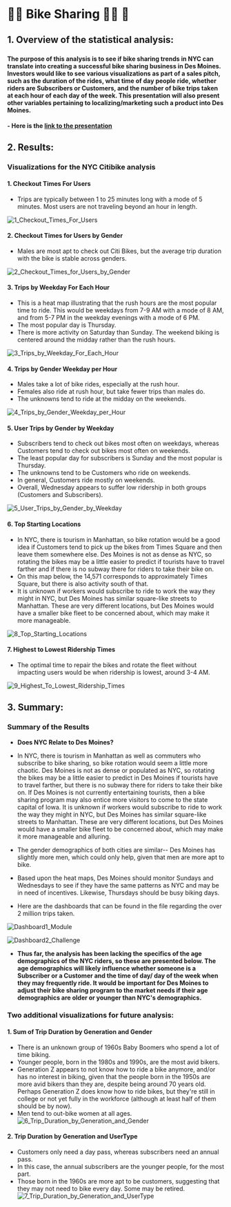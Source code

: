# :biking_man: Bike Sharing :biking_woman: :bicyclist:

## 1. Overview of the statistical analysis:

### 
**The purpose of this analysis is to see if bike sharing trends in NYC can translate into creating a successful bike sharing business in Des Moines.  Investors would like to see various visualizations as part of a sales pitch, such as the duration of the rides, what time of day people ride, whether riders are Subscribers or Customers, and the number of bike trips taken at each hour of each day of the week.  This presentation will also present other variables pertaining to localizing/marketing such a product into Des Moines.**

#### - Here is the [link to the presentation](https://public.tableau.com/views/Book1_16622643831360/CheckoutTimesforUsers?:language=en-US&publish=yes&:display_count=n&:origin=viz_share_link)


## 2. Results:

### Visualizations for the NYC Citibike analysis

#### 1. Checkout Times For Users
- Trips are typically between 1 to 25 minutes long with a mode of 5 minutes.  Most users are  not traveling beyond an hour in length.

![1_Checkout_Times_For_Users](https://github.com/Super-Manda/bikesharing/blob/main/Resources/1%20Checkout%20Times%20for%20Users.png)


#### 2. Checkout Times for Users by Gender
- Males are most apt to check out Citi Bikes, but the average trip duration with the bike is stable across genders.

![2_Checkout_Times_for_Users_by_Gender](https://github.com/Super-Manda/bikesharing/blob/main/Resources/2%20Checkout%20Times%20for%20Users%20by%20Gender.png)


#### 3. Trips by Weekday For Each Hour
- This is a heat map illustrating that the rush hours are the most popular time to ride.  This would be weekdays from 7-9 AM with a mode of 8 AM, and from 5-7 PM in the weekday evenings with a mode of 6 PM.  
- The most popular day is Thursday.  
- There is more activity on Saturday than Sunday.  The weekend biking is centered around the midday rather than the rush hours.

![3_Trips_by_Weekday_For_Each_Hour](https://github.com/Super-Manda/bikesharing/blob/main/Resources/3%20Trips%20by%20Weekday%20For%20Each%20Hour.png)


#### 4. Trips by Gender Weekday per Hour
- Males take a lot of bike rides, especially at the rush hour.  
- Females also ride at rush hour, but take fewer trips than males do.  
- The unknowns tend to ride at the midday on the weekends.

![4_Trips_by_Gender_Weekday_per_Hour](https://github.com/Super-Manda/bikesharing/blob/main/Resources/4%20Trips%20by%20Gender%20(Weekday%20per%20Hour).png)


#### 5. User Trips by Gender by Weekday
- Subscribers tend to check out bikes most often on weekdays, whereas Customers tend to check out bikes most often on weekends.  
- The least popular day for subscribers is Sunday and the most popular is Thursday.  
- The unknowns tend to be Customers who ride on weekends.  
- In general, Customers ride mostly on weekends.  
- Overall, Wednesday appears to suffer low ridership in both groups (Customers and Subscribers).

![5_User_Trips_by_Gender_by_Weekday](https://github.com/Super-Manda/bikesharing/blob/main/Resources/5%20User%20Trips%20by%20Gender%20by%20Weekday.png)


#### 6. Top Starting Locations
- In NYC, there is tourism in Manhattan, so bike rotation would be a good idea if Customers tend to pick up the bikes from Times Square and then leave them somewhere else.  Des Moines is not as dense as NYC, so rotating the bikes may be a little easier to predict if tourists have to travel farther and if there is no subway there for riders to take their bike on.  
- On this map below, the 14,571 corresponds to approximately Times Square, but there is also activity south of that.  
- It is unknown if workers would subscribe to ride to work the way they might in NYC, but Des Moines has similar square-like streets to Manhattan.  These are very different locations, but Des Moines would have a smaller bike fleet to be concerned about, which may make it more manageable.

![8_Top_Starting_Locations](https://github.com/Super-Manda/bikesharing/blob/main/Resources/8%20Top%20starting%20locations.png)


#### 7. Highest to Lowest Ridership Times
- The optimal time to repair the bikes and rotate the fleet without impacting users would be when ridership is lowest, around 3-4 AM.

![9_Highest_To_Lowest_Ridership_Times](https://github.com/Super-Manda/bikesharing/blob/main/Resources/9%20Highest%20to%20Lowest%20Ridership.png)




## 3. Summary:

### Summary of the Results 
- **Does NYC Relate to Des Moines?**  
- In NYC, there is tourism in Manhattan as well as commuters who subscribe to bike sharing, so bike rotation would seem a little more chaotic.  Des Moines is not as dense or populated as NYC, so rotating the bikes may be a little easier to predict in Des Moines if tourists have to travel farther, but there is no subway there for riders to take their bike on.  If Des Moines is not currently entertaining tourists, then a bike sharing program may also entice more visitors to come to the state capital of Iowa.  It is unknown if workers would subscribe to ride to work the way they might in NYC, but Des Moines has similar square-like streets to Manhattan.  These are very different locations, but Des Moines would have a smaller bike fleet to be concerned about, which may make it more manageable and alluring.  

- The gender demographics of both cities are similar-- Des Moines has slightly more men, which could only help, given that men are more apt to bike.

- Based upon the heat maps, Des Moines should monitor Sundays and Wednesdays to see if they have the same patterns as NYC and may be in need of incentives.  Likewise, Thursdays should be busy biking days.

- Here are the dashboards that can be found in the file regarding the over 2 million trips taken.

![Dashboard1_Module](https://github.com/Super-Manda/bikesharing/blob/main/Resources/NYC%20Citi%20Bike%20Dashboard%20from%20Module.png)

![Dashboard2_Challenge](https://github.com/Super-Manda/bikesharing/blob/main/Resources/NYC%20Citi%20Bike%20Dashboard2%20from%20Challenge.png)




- **Thus far, the analysis has been lacking the specifics of the age demographics of the NYC riders, so these are presented below.  The age demographics will likely influence whether someone is a Subscriber or a Customer and the time of day/ day of the week when they may frequently ride.  It would be important for Des Moines to adjust their bike sharing program to the market needs if their age demographics are older or younger than NYC's demographics.**

### Two additional visualizations for future analysis:
#### 1. Sum of Trip Duration by Generation and Gender
- There is an unknown group of 1960s Baby Boomers who spend a lot of time biking.  
- Younger people, born in the 1980s and 1990s, are the most avid bikers.  
- Generation Z appears to not know how to ride a bike anymore, and/or has no interest in biking, given that the people born in the 1950s are more avid bikers than they are, despite being around 70 years old.  Perhaps Generation Z does know how to ride bikes, but they're still in college or not yet fully in the workforce (although at least half of them should be by now).
- Men tend to out-bike women at all ages.
![6_Trip_Duration_by_Generation_and_Gender](https://github.com/Super-Manda/bikesharing/blob/main/Resources/6%20Trip%20Duration%20by%20Generation%20and%20Gender.png)


#### 2. Trip Duration by Generation and UserType
- Customers only need a day pass, whereas subscribers need an annual pass.  
- In this case, the annual subscribers are the younger people, for the most part.  
- Those born in the 1960s are more apt to be customers, suggesting that they may not need to bike every day.  Some may be retired.
![7_Trip_Duration_by_Generation_and_UserType](https://github.com/Super-Manda/bikesharing/blob/main/Resources/7%20Trip%20Duration%20by%20Generation%20and%20UserType.png)
